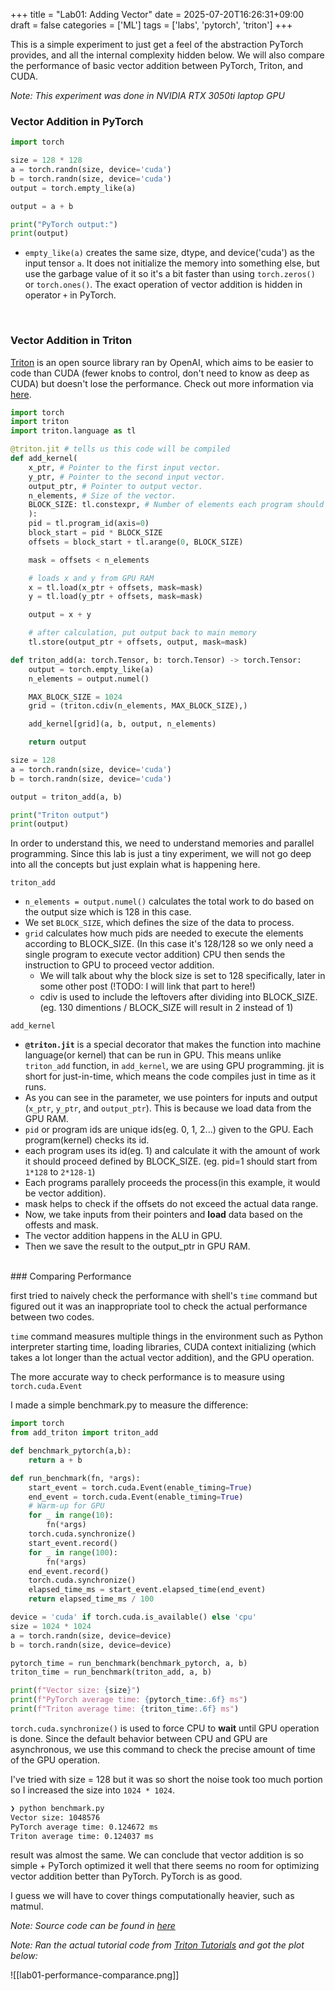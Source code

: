 +++
title = "Lab01: Adding Vector"
date = 2025-07-20T16:26:31+09:00
draft = false
categories = ['ML']
tags = ['labs', 'pytorch', 'triton']
+++

This is a simple experiment to just get a feel of the abstraction PyTorch provides, and all the internal complexity hidden below. We will also compare the performance of basic vector addition between PyTorch, Triton, and CUDA.

*Note: This experiment was done in NVIDIA RTX 3050ti laptop GPU*

### Vector Addition in PyTorch

```python
import torch

size = 128 * 128
a = torch.randn(size, device='cuda')
b = torch.randn(size, device='cuda')
output = torch.empty_like(a)

output = a + b

print("PyTorch output:")
print(output)
```

- `empty_like(a)` creates the same size, dtype, and device('cuda') as the input tensor `a`. It does not initialize the memory into something else, but use the garbage value of it so it's a bit faster than using `torch.zeros()` or `torch.ones()`.
The exact operation of vector addition is hidden in operator `+` in PyTorch.

<br>

### Vector Addition in Triton

[Triton](https://github.com/triton-lang/triton) is an open source library ran by OpenAI, which aims to be easier to code than CUDA (fewer knobs to control, don't need to know as deep as CUDA) but doesn't lose the performance. Check out more information via [here](https://openai.com/index/triton/).

```python
import torch
import triton
import triton.language as tl

@triton.jit # tells us this code will be compiled
def add_kernel(
    x_ptr, # Pointer to the first input vector.
    y_ptr, # Pointer to the second input vector.
    output_ptr, # Pointer to output vector.
    n_elements, # Size of the vector.
    BLOCK_SIZE: tl.constexpr, # Number of elements each program should process.
    ):
    pid = tl.program_id(axis=0)
    block_start = pid * BLOCK_SIZE
    offsets = block_start + tl.arange(0, BLOCK_SIZE)

    mask = offsets < n_elements

    # loads x and y from GPU RAM
    x = tl.load(x_ptr + offsets, mask=mask)
    y = tl.load(y_ptr + offsets, mask=mask)

    output = x + y

    # after calculation, put output back to main memory
    tl.store(output_ptr + offsets, output, mask=mask)

def triton_add(a: torch.Tensor, b: torch.Tensor) -> torch.Tensor:
    output = torch.empty_like(a)
    n_elements = output.numel()

    MAX_BLOCK_SIZE = 1024
    grid = (triton.cdiv(n_elements, MAX_BLOCK_SIZE),)

    add_kernel[grid](a, b, output, n_elements)

    return output

size = 128
a = torch.randn(size, device='cuda')
b = torch.randn(size, device='cuda')

output = triton_add(a, b)

print("Triton output")
print(output)
```

In order to understand this, we need to understand memories and parallel programming. Since this lab is just a tiny experiment, we will not go deep into all the concepts but just explain what is happening here.

`triton_add`
- `n_elements = output.numel()` calculates the total work to do based on the output size which is 128 in this case.
- We set `BLOCK_SIZE`, which defines the size of the data to process.
- `grid` calculates how much pids are needed to execute the elements according to BLOCK_SIZE. (In this case it's 128/128 so we only need a single program to execute vector addition) CPU then sends the instruction to GPU to proceed vector addition. 
	- We will talk about why the block size is set to 128 specifically, later in some other post (!TODO: I will link that part to here!)
	- cdiv is used to include the leftovers after dividing into BLOCK_SIZE. (eg. 130 dimentions / BLOCK_SIZE will result in 2 instead of 1)

`add_kernel`
- **`@triton.jit`** is a special decorator that makes the function into machine language(or kernel) that can be run in GPU. This means unlike `triton_add` function, in `add_kernel`, we are using GPU programming. jit is short for just-in-time, which means the code compiles just in time as it runs.
- As you can see in the parameter, we use pointers for inputs and output (`x_ptr`, `y_ptr`, and `output_ptr`). This is because we load data from the GPU RAM.
- `pid` or program ids are unique ids(eg. 0, 1, 2...) given to the GPU. Each program(kernel) checks its id.
- each program uses its id(eg. 1) and calculate it with the amount of work it should proceed defined by BLOCK_SIZE. (eg. pid=1 should start from `1*128` to `2*128-1`)
- Each programs parallely proceeds the process(in this example, it would be vector addition).
- mask helps to check if the offsets do not exceed the actual data range.
- Now, we take inputs from their pointers and **load** data based on the offests and mask.
- The vector addition happens in the ALU in GPU.
- Then we save the result to the output_ptr in GPU RAM.

<br>
### Comparing Performance

first tried to naively check the performance with shell's `time` command but figured out it was an inappropriate tool to check the actual performance between two codes.

`time` command measures multiple things in the environment such as Python interpreter starting time, loading libraries, CUDA context initializing (which takes a lot longer than the actual vector addition), and the GPU operation.

The more accurate way to check performance is to measure using `torch.cuda.Event`

I made a simple benchmark.py to measure the difference:

```python
import torch
from add_triton import triton_add

def benchmark_pytorch(a,b):
    return a + b

def run_benchmark(fn, *args):
    start_event = torch.cuda.Event(enable_timing=True)
    end_event = torch.cuda.Event(enable_timing=True)
    # Warm-up for GPU
    for _ in range(10):
        fn(*args)
    torch.cuda.synchronize()
    start_event.record()
    for _ in range(100):
        fn(*args)
    end_event.record()
    torch.cuda.synchronize()
    elapsed_time_ms = start_event.elapsed_time(end_event)
    return elapsed_time_ms / 100

device = 'cuda' if torch.cuda.is_available() else 'cpu'
size = 1024 * 1024
a = torch.randn(size, device=device)
b = torch.randn(size, device=device)

pytorch_time = run_benchmark(benchmark_pytorch, a, b)
triton_time = run_benchmark(triton_add, a, b)

print(f"Vector size: {size}")
print(f"PyTorch average time: {pytorch_time:.6f} ms")
print(f"Triton average time: {triton_time:.6f} ms")
```

`torch.cuda.synchronize()` is used to force CPU to **wait** until GPU operation is done. Since the default behavior between CPU and GPU are asynchronous, we use this command to check the precise amount of time of the GPU operation.

I've tried with size = 128 but it was so short the noise took too much portion so I increased the size into `1024 * 1024`.

```bash
❯ python benchmark.py
Vector size: 1048576
PyTorch average time: 0.124672 ms
Triton average time: 0.124037 ms
```

result was almost the same.
We can conclude that vector addition is so simple + PyTorch optimized it well that there seems no room for optimizing vector addition better than PyTorch. PyTorch is as good.

I guess we will have to cover things computationally heavier, such as matmul.

*Note: Source code can be found in [here](https://github.com/junuxyz/labs/tree/main/lab_01)*

*Note: Ran the actual tutorial code from [Triton Tutorials](https://triton-lang.org/main/getting-started/tutorials/01-vector-add.html#sphx-glr-getting-started-tutorials-01-vector-add-py) and got the plot below:*

![[lab01-performance-comparance.png]]